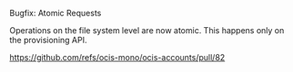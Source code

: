 Bugfix: Atomic Requests

Operations on the file system level are now atomic. This happens only on the provisioning API.

https://github.com/refs/ocis-mono/ocis-accounts/pull/82
